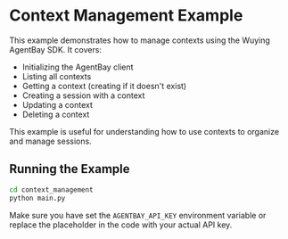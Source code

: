 # Context Management Example

This example demonstrates how to manage contexts using the Wuying AgentBay SDK. It covers:

- Initializing the AgentBay client
- Listing all contexts
- Getting a context (creating if it doesn't exist)
- Creating a session with a context
- Updating a context
- Deleting a context

This example is useful for understanding how to use contexts to organize and manage sessions.

## Running the Example

```bash
cd context_management
python main.py
```

Make sure you have set the `AGENTBAY_API_KEY` environment variable or replace the placeholder in the code with your actual API key.
